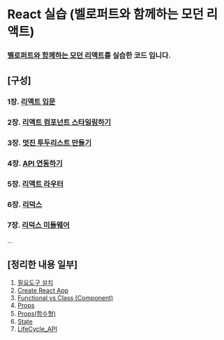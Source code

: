 # React 실습 (벨로퍼트와 함께하는 모던 리액트)

### [벨로퍼트와 함께하는 모던 리액트](https://react.vlpt.us/)를 실습한 코드 입니다.

## [구성]

### 1장. [리액트 입문](./react)

### 2장. [리액트 컴포넌트 스타일링하기](./reactStyling)

### 3장. [멋진 투두리스트 만들기](./reactTodoApp)

### 4장. [API 연동하기](./reactApi)

### 5장. [리액트 라우터](./reactRouter)

### 6장. [리덕스](./redux)

### 7장. [리덕스 미들웨어](./reduxMiddleware)

...

## [정리한 내용 일부]

1. [필요도구 설치](./docs/필요도구_설치.md)
2. [Create React App](./docs/Create_React_App.md)
3. [Functional vs Class (Component)](<./docs/Functional_vs_Class(Component).md>)
4. [Props](./docs/Props.md)
5. [Props(함수형)](./docs/함수형_Props.md)
6. [State](./docs/State.md)
7. [LifeCycle_API](./docs/LifeCycle_API.md)
